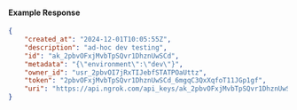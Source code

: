 <!-- Code generated for API Clients. DO NOT EDIT. -->

#### Example Response

```json
{
	"created_at": "2024-12-01T10:05:55Z",
	"description": "ad-hoc dev testing",
	"id": "ak_2pbvOFxjMvbTpSQvr1DhznUwSCd",
	"metadata": "{\"environment\":\"dev\"}",
	"owner_id": "usr_2pbvOI7jRxTIJebfSTATPOaUttz",
	"token": "2pbvOFxjMvbTpSQvr1DhznUwSCd_6mgqC3QxXqfoT11JGp1gf",
	"uri": "https://api.ngrok.com/api_keys/ak_2pbvOFxjMvbTpSQvr1DhznUwSCd"
}
```
